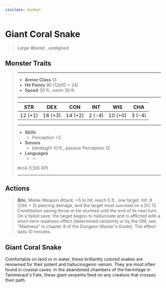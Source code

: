 ```yaml
---
cssclass: kanban
---
```


# Giant Coral Snake
>*Large #beast , unaligned*
## Monster Traits
>___
>- **Armor Class** 13
>- **Hit Points** 90 (12d10 + 24)
>- **Speed** 30 ft., swim 30 ft.
>___
>|STR|DEX|CON|INT|WIS|CHA|
>|:---:|:---:|:---:|:---:|:---:|:---:|
>|12 (+1)|16 (+3)|14 (+2)|2 (-4)|10 (+0)|3 (-4)|
>___
>- **Skills**
>	 - Perception +2
>- **Senses**
>	 - blindsight 10 ft., passive Perception 12
>- **Languages**
>	 - —
>
> #cr4 (1,100 XP)
>___
## Actions
>***Bite.*** Melee Weapon Attack: +5 to hit, reach 5 ft., one target. Hit: 8 (2d4 + 3) piercing damage, and the target must succeed on a DC 12 Constitution saving throw or be stunned until the end of its next turn. On a failed save, the target begins to hallucinate and is afflicted with a short-term madness effect (determined randomly or by the DM; see "Madness" in chapter 8 of the Dungeon Master's Guide). The effect lasts 10 minutes.
## Giant Coral Snake
Comfortable on land or in water, these brilliantly colored snakes are renowned for their potent and hallucinogenic venom. They are most often found in coastal caves. In the abandoned chambers of the hermitage in Tammeraut's Fate, these giant serpents feed on any creature that crosses their path.